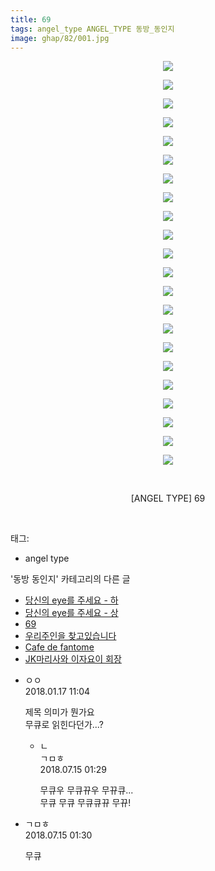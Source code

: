 ```yaml
---
title: 69
tags: angel_type ANGEL_TYPE 동방_동인지
image: ghap/82/001.jpg
---
```

<div class="article">
<p style="text-align: center; clear: none; float: none;"><img src="{{ site.nasurl }}/ghap/82/001.jpg"/></p>
<p style="text-align: center; clear: none; float: none;"><img src="{{ site.nasurl }}/ghap/82/002.jpg"/></p>
<p style="text-align: center; clear: none; float: none;"><img src="{{ site.nasurl }}/ghap/82/003.jpg"/></p>
<p style="text-align: center; clear: none; float: none;"><img src="{{ site.nasurl }}/ghap/82/004.jpg"/></p>
<p style="text-align: center; clear: none; float: none;"><img src="{{ site.nasurl }}/ghap/82/005.jpg"/></p>
<p style="text-align: center; clear: none; float: none;"><img src="{{ site.nasurl }}/ghap/82/006.jpg"/></p>
<p style="text-align: center; clear: none; float: none;"><img src="{{ site.nasurl }}/ghap/82/007.jpg"/></p>
<p style="text-align: center; clear: none; float: none;"><img src="{{ site.nasurl }}/ghap/82/008.jpg"/></p>
<p style="text-align: center; clear: none; float: none;"><img src="{{ site.nasurl }}/ghap/82/009.jpg"/></p>
<p style="text-align: center; clear: none; float: none;"><img src="{{ site.nasurl }}/ghap/82/010.jpg"/></p>
<p style="text-align: center; clear: none; float: none;"><img src="{{ site.nasurl }}/ghap/82/011.jpg"/></p>
<p style="text-align: center; clear: none; float: none;"><img src="{{ site.nasurl }}/ghap/82/012.jpg"/></p>
<p style="text-align: center; clear: none; float: none;"><img src="{{ site.nasurl }}/ghap/82/013.jpg"/></p>
<p style="text-align: center; clear: none; float: none;"><img src="{{ site.nasurl }}/ghap/82/014.jpg"/></p>
<p style="text-align: center; clear: none; float: none;"><img src="{{ site.nasurl }}/ghap/82/015.jpg"/></p>
<p style="text-align: center; clear: none; float: none;"><img src="{{ site.nasurl }}/ghap/82/016.jpg"/></p>
<p style="text-align: center; clear: none; float: none;"><img src="{{ site.nasurl }}/ghap/82/017.jpg"/></p>
<p style="text-align: center; clear: none; float: none;"><img src="{{ site.nasurl }}/ghap/82/018.jpg"/></p>
<p style="text-align: center; clear: none; float: none;"><img src="{{ site.nasurl }}/ghap/82/019.jpg"/></p>
<p style="text-align: center; clear: none; float: none;"><img src="{{ site.nasurl }}/ghap/82/020.jpg"/></p>
<p style="text-align: center; clear: none; float: none;"><img src="{{ site.nasurl }}/ghap/82/021.jpg"/></p>
<p style="text-align: center; clear: none; float: none;"><img src="{{ site.nasurl }}/ghap/82/022.jpg"/></p>
<p style="text-align: center; clear: none; float: none;"><br/></p>
<p style="text-align: center; clear: none; float: none;">[ANGEL TYPE] 69</p>
<p><br/></p>
</div><div class="tagTrail">
<p>태그: </p>
<ul>
<li>angel type</li>
</ul>
</div><div class="another">
<p>'동방 동인지' 카테고리의 다른 글</p>
<ul>
<li><a href="/2016-06-16-ghap_84">당신의 eye를 주세요 - 하</a></li>
<li><a href="/2016-06-16-ghap_83">당신의 eye를 주세요 - 상</a></li>
<li><a href="/2016-06-16-ghap_82">69</a></li>
<li><a href="/2016-06-16-ghap_81">우리주인을 찾고있습니다</a></li>
<li><a href="/2016-06-16-ghap_80">Cafe de fantome</a></li>
<li><a href="/2016-06-16-ghap_79">JK마리사와 이자요이 회장</a></li>
</ul>
</div><div class="cb_module cb_fluid">
<div class="cb_wrt cb_profile">
<div class="comment">
<ul>
<li class="cb_thumb_off" id="comment15176264">
<div class="cb_comment_area">
<div class="cb_info_area">
<div class="cb_section">
<span class="cb_nick_name">ㅇㅇ</span>
</div>
<div class="cb_section">
<span class="cb_date">2018.01.17 11:04 </span>
</div>
</div>
<div class="cb_dsc_comment">
<p class="cb_dsc">
											제목 의미가 뭔가요<br/>
무큐로 읽힌다던가...?
										</p>
</div>
<ul>
<li class="cb_thumb_off" id="comment15286805">
<span class="cb_bu_subnode">ㄴ</span>
<div class="cb_comment_area">
<div class="cb_info_area">
<div class="cb_section">
<span class="cb_nick_name">ㄱㅁㅎ</span>
</div>
<div class="cb_section">
<span class="cb_date">2018.07.15 01:29 </span>
</div>
</div>
<div class="cb_dsc_comment">
<p class="cb_dsc">
																무큐우 무큐뀨우 무뀨큐...<br/>
무큐 무큐 무큐큐뀨 무뀨!
															</p>
</div>
</div>
</li>
</ul>
</div></li>
<li class="cb_thumb_off" id="comment15286806">
<div class="cb_comment_area">
<div class="cb_info_area">
<div class="cb_section">
<span class="cb_nick_name">ㄱㅁㅎ</span>
</div>
<div class="cb_section">
<span class="cb_date">2018.07.15 01:30 </span>
</div>
</div>
<div class="cb_dsc_comment">
<p class="cb_dsc">
											무큐
										</p>
</div>
</div></li>
</ul>
</div>
</div><!-- commentList close -->
</div>